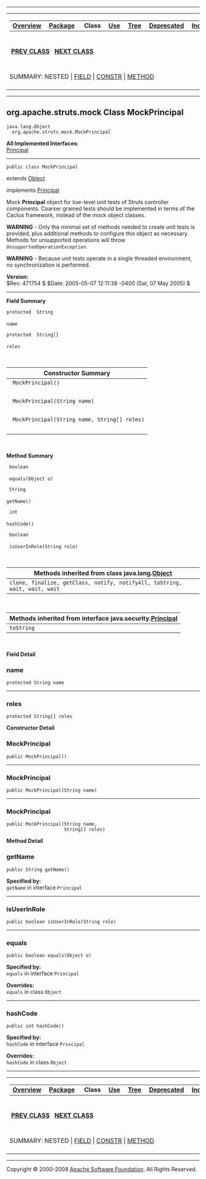 ------------------------------------------------------------------------

<span id="navbar_top"></span> [](#skip-navbar_top "Skip navigation links")

<table>
<colgroup>
<col width="50%" />
<col width="50%" />
</colgroup>
<tbody>
<tr class="odd">
<td align="left"><span id="navbar_top_firstrow"></span>
<table>
<tbody>
<tr class="odd">
<td align="left"><a href="../../../../overview-summary.html.md"><strong>Overview</strong></a> </td>
<td align="left"><a href="package-summary.html.md"><strong>Package</strong></a> </td>
<td align="left"> <strong>Class</strong> </td>
<td align="left"><a href="class-use/MockPrincipal.html.md"><strong>Use</strong></a> </td>
<td align="left"><a href="package-tree.html.md"><strong>Tree</strong></a> </td>
<td align="left"><a href="../../../../deprecated-list.html.md"><strong>Deprecated</strong></a> </td>
<td align="left"><a href="../../../../index-all.html.md"><strong>Index</strong></a> </td>
<td align="left"><a href="../../../../help-doc.html.md"><strong>Help</strong></a> </td>
</tr>
</tbody>
</table></td>
<td align="left"></td>
</tr>
<tr class="even">
<td align="left"> <a href="../../../../org/apache/struts/mock/MockPageContext.html.md" title="class in org.apache.struts.mock"><strong>PREV CLASS</strong></a>   <a href="../../../../org/apache/struts/mock/MockServletConfig.html" title="class in org.apache.struts.mock"><strong>NEXT CLASS</strong></a></td>
<td align="left"><a href="../../../../index.html.md?org/apache/struts/mock/MockPrincipal.html"><strong>FRAMES</strong></a>    <a href="MockPrincipal.html"><strong>NO FRAMES</strong></a>    
<a href="../../../../allclasses-noframe.html.md"><strong>All Classes</strong></a></td>
</tr>
<tr class="odd">
<td align="left">SUMMARY: NESTED | <a href="#field_summary">FIELD</a> | <a href="#constructor_summary">CONSTR</a> | <a href="#method_summary">METHOD</a></td>
<td align="left">DETAIL: <a href="#field_detail">FIELD</a> | <a href="#constructor_detail">CONSTR</a> | <a href="#method_detail">METHOD</a></td>
</tr>
</tbody>
</table>

<span id="skip-navbar_top"></span>

------------------------------------------------------------------------

org.apache.struts.mock
 Class MockPrincipal
----------------------

    java.lang.Object
      org.apache.struts.mock.MockPrincipal

**All Implemented Interfaces:**  
[Principal](http://java.sun.com/j2se/1.4.2/docs/api/java/security/Principal.html.md?is-external=true "class or interface in java.security")

------------------------------------------------------------------------

    public class MockPrincipal

extends [Object](http://java.sun.com/j2se/1.4.2/docs/api/java/lang/Object.html.md?is-external=true "class or interface in java.lang")

implements [Principal](http://java.sun.com/j2se/1.4.2/docs/api/java/security/Principal.html.md?is-external=true "class or interface in java.security")

Mock **Principal** object for low-level unit tests of Struts controller components. Coarser grained tests should be implemented in terms of the Cactus framework, instead of the mock object classes.

**WARNING** - Only the minimal set of methods needed to create unit tests is provided, plus additional methods to configure this object as necessary. Methods for unsupported operations will throw `UnsupportedOperationException`.

**WARNING** - Because unit tests operate in a single threaded environment, no synchronization is performed.

**Version:**  
$Rev: 471754 $ $Date: 2005-05-07 12:11:38 -0400 (Sat, 07 May 2005) $

------------------------------------------------------------------------

<span id="field_summary"></span>

**Field Summary**

`protected  String`

`name`
            

`protected  String[]`

`roles`
            

  <span id="constructor_summary"></span>

| **Constructor Summary**                       |
|-----------------------------------------------|
| ` MockPrincipal()`                            
                                                |
| ` MockPrincipal(String name)`                 
                                                |
| ` MockPrincipal(String name, String[] roles)` 
                                                |

  <span id="method_summary"></span>

**Method Summary**

` boolean`

` equals(Object o)`
            

` String`

`getName()`
            

` int`

`hashCode()`
            

` boolean`

` isUserInRole(String role)`
            

 <span id="methods_inherited_from_class_java.lang.Object"></span>

| **Methods inherited from class java.lang.[Object](http://java.sun.com/j2se/1.4.2/docs/api/java/lang/Object.html.md?is-external=true "class or interface in java.lang")** |
|-----------------------------------------------------------------------------------------------------------------------------------------------------------------------|
| `clone, finalize, getClass, notify, notifyAll, toString, wait, wait, wait`                                                                                            |

 <span id="methods_inherited_from_class_java.security.Principal"></span>

| **Methods inherited from interface java.security.[Principal](http://java.sun.com/j2se/1.4.2/docs/api/java/security/Principal.html.md?is-external=true "class or interface in java.security")** |
|---------------------------------------------------------------------------------------------------------------------------------------------------------------------------------------------|
| `toString`                                                                                                                                                                                  |

 

<span id="field_detail"></span>

**Field Detail**

<span id="name"></span>

### name

    protected String name

------------------------------------------------------------------------

<span id="roles"></span>

### roles

    protected String[] roles

<span id="constructor_detail"></span>

**Constructor Detail**

### MockPrincipal

    public MockPrincipal()

------------------------------------------------------------------------

### MockPrincipal

    public MockPrincipal(String name)

------------------------------------------------------------------------

### MockPrincipal

    public MockPrincipal(String name,
                         String[] roles)

<span id="method_detail"></span>

**Method Detail**

### getName

    public String getName()

**Specified by:**  
`getName` in interface `Principal`

------------------------------------------------------------------------

### isUserInRole

    public boolean isUserInRole(String role)

------------------------------------------------------------------------

### equals

    public boolean equals(Object o)

**Specified by:**  
`equals` in interface `Principal`

**Overrides:**  
`equals` in class `Object`

------------------------------------------------------------------------

### hashCode

    public int hashCode()

**Specified by:**  
`hashCode` in interface `Principal`

**Overrides:**  
`hashCode` in class `Object`

------------------------------------------------------------------------

<span id="navbar_bottom"></span> [](#skip-navbar_bottom "Skip navigation links")

<table>
<colgroup>
<col width="50%" />
<col width="50%" />
</colgroup>
<tbody>
<tr class="odd">
<td align="left"><span id="navbar_bottom_firstrow"></span>
<table>
<tbody>
<tr class="odd">
<td align="left"><a href="../../../../overview-summary.html.md"><strong>Overview</strong></a> </td>
<td align="left"><a href="package-summary.html.md"><strong>Package</strong></a> </td>
<td align="left"> <strong>Class</strong> </td>
<td align="left"><a href="class-use/MockPrincipal.html.md"><strong>Use</strong></a> </td>
<td align="left"><a href="package-tree.html.md"><strong>Tree</strong></a> </td>
<td align="left"><a href="../../../../deprecated-list.html.md"><strong>Deprecated</strong></a> </td>
<td align="left"><a href="../../../../index-all.html.md"><strong>Index</strong></a> </td>
<td align="left"><a href="../../../../help-doc.html.md"><strong>Help</strong></a> </td>
</tr>
</tbody>
</table></td>
<td align="left"></td>
</tr>
<tr class="even">
<td align="left"> <a href="../../../../org/apache/struts/mock/MockPageContext.html.md" title="class in org.apache.struts.mock"><strong>PREV CLASS</strong></a>   <a href="../../../../org/apache/struts/mock/MockServletConfig.html" title="class in org.apache.struts.mock"><strong>NEXT CLASS</strong></a></td>
<td align="left"><a href="../../../../index.html.md?org/apache/struts/mock/MockPrincipal.html"><strong>FRAMES</strong></a>    <a href="MockPrincipal.html"><strong>NO FRAMES</strong></a>    
<a href="../../../../allclasses-noframe.html.md"><strong>All Classes</strong></a></td>
</tr>
<tr class="odd">
<td align="left">SUMMARY: NESTED | <a href="#field_summary">FIELD</a> | <a href="#constructor_summary">CONSTR</a> | <a href="#method_summary">METHOD</a></td>
<td align="left">DETAIL: <a href="#field_detail">FIELD</a> | <a href="#constructor_detail">CONSTR</a> | <a href="#method_detail">METHOD</a></td>
</tr>
</tbody>
</table>

<span id="skip-navbar_bottom"></span>

------------------------------------------------------------------------

Copyright © 2000-2008 [Apache Software Foundation](http://www.apache.org/). All Rights Reserved.
